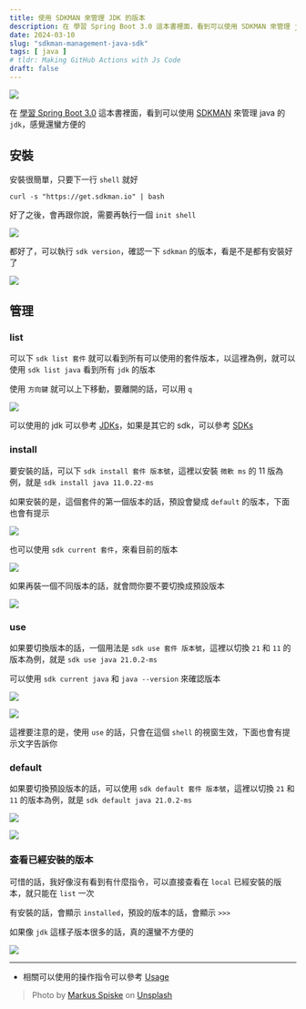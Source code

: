 ```yaml
---
title: 使用 SDKMAN 來管理 JDK 的版本
description: 在 學習 Spring Boot 3.0 這本書裡面，看到可以使用 SDKMAN 來管理 java 的 jdk，感覺還蠻方便的 
date: 2024-03-10
slug: "sdkman-management-java-sdk"
tags: [ java ]
# tldr: Making GitHub Actions with Js Code
draft: false
---
```


![](./cover.webp)

在 [學習 Spring Boot 3.0](https://www.tenlong.com.tw/products/9787302646518?list_name=srh) 這本書裡面，看到可以使用 [SDKMAN](https://sdkman.io) 來管理 java 的 `jdk`，感覺還蠻方便的

## 安裝

安裝很簡單，只要下一行 `shell` 就好 

```shell
curl -s "https://get.sdkman.io" | bash
```

好了之後，會再跟你說，需要再執行一個 `init shell`

![](01.webp)

都好了，可以執行 `sdk version`，確認一下 `sdkman` 的版本，看是不是都有安裝好了

![](02.webp)

## 管理

### list

可以下 `sdk list 套件` 就可以看到所有可以使用的套件版本，以這裡為例，就可以使用 `sdk list java` 看到所有 `jdk` 的版本

使用 `方向鍵` 就可以上下移動，要離開的話，可以用 `q`

![](03.webp)

可以使用的 jdk 可以參考 [JDKs](https://sdkman.io/jdks)，如果是其它的 sdk，可以參考 [SDKs](https://sdkman.io/sdks)

### install

要安裝的話，可以下 `sdk install 套件 版本號`，這裡以安裝 `微軟 ms` 的 11 版為例，就是 `sdk install java 11.0.22-ms`

如果安裝的是，這個套件的第一個版本的話，預設會變成 `default` 的版本，下面也會有提示

![](04.webp)

也可以使用 `sdk current 套件`，來看目前的版本

![](05.webp)

如果再裝一個不同版本的話，就會問你要不要切換成預設版本

![](06.webp)

### use

如果要切換版本的話，一個用法是 `sdk use 套件 版本號`，這裡以切換 `21` 和 `11` 的版本為例，就是 `sdk use java 21.0.2-ms`

可以使用 `sdk current java` 和 `java --version` 來確認版本

![](07.webp)

![](08.webp)

這裡要注意的是，使用 `use` 的話，只會在這個 `shell` 的視窗生效，下面也會有提示文字告訴你

### default

如果要切換預設版本的話，可以使用 `sdk default 套件 版本號`，這裡以切換 `21` 和 `11` 的版本為例，就是 `sdk default java 21.0.2-ms`

![](09.webp)

![](10.webp)


### 查看已經安裝的版本

可惜的話，我好像沒有看到有什麼指令，可以直接查看在 `local` 已經安裝的版本，就只能在 `list` 一次

有安裝的話，會顯示 `installed`，預設的版本的話，會顯示 `>>>`

如果像 `jdk` 這樣子版本很多的話，真的還蠻不方便的

![](11.webp)

---

- 相關可以使用的操作指令可以參考 [Usage](https://sdkman.io/usage)

> Photo by [Markus Spiske](https://unsplash.com/@markusspiske?utm_content=creditCopyText&utm_medium=referral&utm_source=unsplash) on [Unsplash](https://unsplash.com/photos/a-close-up-of-a-computer-screen-with-a-keyboard-o-0YxiJUK3s?utm_content=creditCopyText&utm_medium=referral&utm_source=unsplash)

